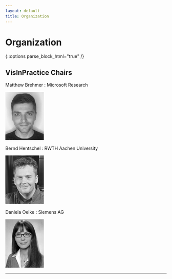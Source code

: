 ```yaml
---
layout: default
title: Organization
---
```


# Organization

{::options parse_block_html="true" /}

<div class="left">

## VisInPractice Chairs

<!-- <img src="../assets/chairs.png" title="Matthew Brehmer, Bernd Hentschel, Daniela Oelke"  alt="Matthew Brehmer, Bernd Hentschel, Daniela Oelke"/>

**Matthew Brehmer** (Microsoft Research), **Bernd Hentschel** (RWTH Aachen University), **Daniela Oelke** (Siemens AG) -->

Matthew Brehmer
: Microsoft Research

<img src="../assets/matt.png" title="Matthew Brehmer"  alt="Matthew Brehmer"/>

Bernd Hentschel
: RWTH Aachen University

<img src="../assets/bernd.png" title="Bernd Hentschel"  alt="Bernd Hentschel"/>

Daniela Oelke
: Siemens AG

<img src="../assets/daniela.png" title="Daniela Oelke"  alt="Daniela Oelke"/>

</div>

<div class="right">

<!-- ## Program Committee

t.b.a. -->

</div>

- - -
